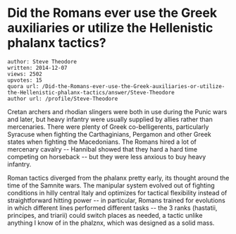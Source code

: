 # Did the Romans ever use the Greek auxiliaries or utilize the Hellenistic phalanx tactics?

	author: Steve Theodore
	written: 2014-12-07
	views: 2502
	upvotes: 15
	quora url: /Did-the-Romans-ever-use-the-Greek-auxiliaries-or-utilize-the-Hellenistic-phalanx-tactics/answer/Steve-Theodore
	author url: /profile/Steve-Theodore


Cretan archers and rhodian slingers were both in use during the Punic wars and later, but heavy infantry were usually supplied by allies rather than mercenaries. There were plenty of Greek co-belligerents, particularly Syracuse when fighting the Carthaginians, Pergamon and other Greek states when fighting the Macedonians. The Romans hired a lot of mercenary cavalry -- Hannibal showed that they hard a hard time competing on horseback -- but they were less anxious to buy heavy infantry.

Roman tactics diverged from the phalanx pretty early, its thought around the time of the Samnite wars. The manipular system evolved out of fighting conditions in hilly central Italy and optimizes for tactical flexibility instead of straightforward hitting power -- in particular, Romans trained for evolutions in which different lines performed different tasks -- the 3 ranks (hastatii, principes, and triarii) could switch places as needed, a tactic unlike anything I know of in the phalznx, which was designed as a solid mass.

